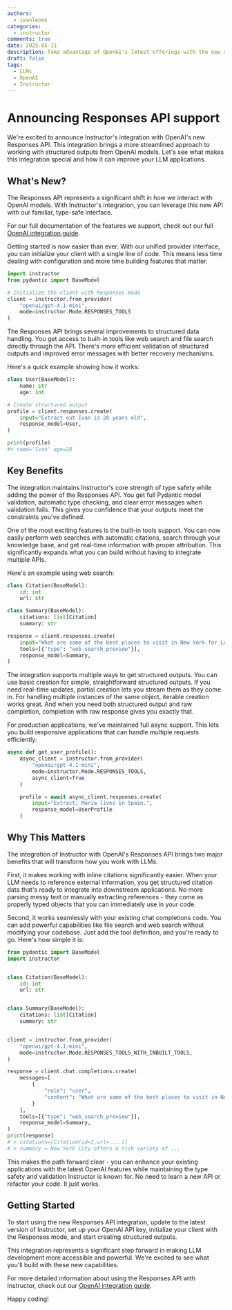 ```yaml
---
authors:
  - ivanleomk
categories:
  - instructor
comments: true
date: 2025-05-11
description: Take advantage of OpenAI's latest offerings with the new responses API
draft: false
tags:
  - LLMs
  - OpenAI
  - Instructor
---
```


# Announcing Responses API support

We're excited to announce Instructor's integration with OpenAI's new Responses API. This integration brings a more streamlined approach to working with structured outputs from OpenAI models. Let's see what makes this integration special and how it can improve your LLM applications.

<!-- more -->

## What's New?

The Responses API represents a significant shift in how we interact with OpenAI models. With Instructor's integration, you can leverage this new API with our familiar, type-safe interface.

For our full documentation of the features we support, check out our full [OpenAI integration guide](../../integrations/openai.md).

Getting started is now easier than ever. With our unified provider interface, you can initialize your client with a single line of code. This means less time dealing with configuration and more time building features that matter.

```python
import instructor
from pydantic import BaseModel

# Initialize the client with Responses mode
client = instructor.from_provider(
    "openai/gpt-4.1-mini",
    mode=instructor.Mode.RESPONSES_TOOLS
)
```

The Responses API brings several improvements to structured data handling. You get access to built-in tools like web search and file search directly through the API. There's more efficient validation of structured outputs and improved error messages with better recovery mechanisms.

Here's a quick example showing how it works:

```python
class User(BaseModel):
    name: str
    age: int

# Create structured output
profile = client.responses.create(
    input="Extract out Ivan is 28 years old",
    response_model=User,
)

print(profile)
#> name='Ivan' age=28
```

## Key Benefits

The integration maintains Instructor's core strength of type safety while adding the power of the Responses API. You get full Pydantic model validation, automatic type checking, and clear error messages when validation fails. This gives you confidence that your outputs meet the constraints you've defined.

One of the most exciting features is the built-in tools support. You can now easily perform web searches with automatic citations, search through your knowledge base, and get real-time information with proper attribution. This significantly expands what you can build without having to integrate multiple APIs.

Here's an example using web search:

```python
class Citation(BaseModel):
    id: int
    url: str

class Summary(BaseModel):
    citations: list[Citation]
    summary: str

response = client.responses.create(
    input="What are some of the best places to visit in New York for Latin American food?",
    tools=[{"type": "web_search_preview"}],
    response_model=Summary,
)
```

The integration supports multiple ways to get structured outputs. You can use basic creation for simple, straightforward structured outputs. If you need real-time updates, partial creation lets you stream them as they come in. For handling multiple instances of the same object, iterable creation works great. And when you need both structured output and raw completion, completion with raw response gives you exactly that.

For production applications, we've maintained full async support. This lets you build responsive applications that can handle multiple requests efficiently:

```python
async def get_user_profile():
    async_client = instructor.from_provider(
        "openai/gpt-4.1-mini",
        mode=instructor.Mode.RESPONSES_TOOLS,
        async_client=True
    )

    profile = await async_client.responses.create(
        input="Extract: Maria lives in Spain.",
        response_model=UserProfile
    )
```

## Why This Matters

The integration of Instructor with OpenAI's Responses API brings two major benefits that will transform how you work with LLMs.

First, it makes working with inline citations significantly easier. When your LLM needs to reference external information, you get structured citation data that's ready to integrate into downstream applications. No more parsing messy text or manually extracting references - they come as properly typed objects that you can immediately use in your code.

Second, it works seamlessly with your existing chat completions code. You can add powerful capabilities like file search and web search without modifying your codebase. Just add the tool definition, and you're ready to go. Here's how simple it is:

```python
from pydantic import BaseModel
import instructor


class Citation(BaseModel):
    id: int
    url: str


class Summary(BaseModel):
    citations: list[Citation]
    summary: str


client = instructor.from_provider(
    "openai/gpt-4.1-mini",
    mode=instructor.Mode.RESPONSES_TOOLS_WITH_INBUILT_TOOLS,
)

response = client.chat.completions.create(
    messages=[
        {
            "role": "user",
            "content": "What are some of the best places to visit in New York for Latin American food?",
        }
    ],
    tools=[{"type": "web_search_preview"}],
    response_model=Summary,
)
print(response)
# > citations=[Citation(id=1,url=....)]
# > summary = New York City offers a rich variety of ...
```

This makes the path forward clear - you can enhance your existing applications with the latest OpenAI features while maintaining the type safety and validation Instructor is known for. No need to learn a new API or refactor your code. It just works.

## Getting Started

To start using the new Responses API integration, update to the latest version of Instructor, set up your OpenAI API key, initialize your client with the Responses mode, and start creating structured outputs.

This integration represents a significant step forward in making LLM development more accessible and powerful. We're excited to see what you'll build with these new capabilities.

For more detailed information about using the Responses API with Instructor, check out our [OpenAI integration guide](../../integrations/openai.md).

Happy coding!
